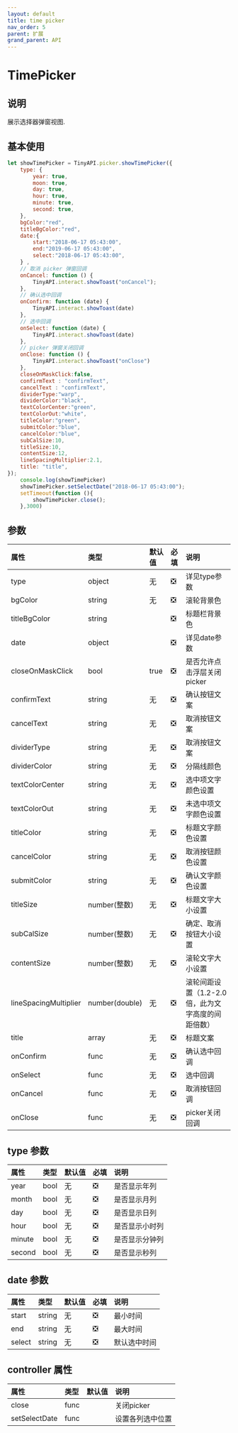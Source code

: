 ```yaml
---
layout: default
title: time picker
nav_order: 5
parent: 扩展
grand_parent: API
---
```


# TimePicker
## 说明

展示选择器弹窗视图.

## 基本使用

```javascript
let showTimePicker = TinyAPI.picker.showTimePicker({
    type: {
        year: true,
        moon: true,
        day: true,
        hour: true,
        minute: true,
        second: true,
    },
    bgColor:"red",
    titleBgColor:"red",
    date:{
        start:"2018-06-17 05:43:00",
        end:"2019-06-17 05:43:00",
        select:"2018-06-17 05:43:00",
    } ,
    // 取消 picker 弹窗回调
    onCancel: function () {
        TinyAPI.interact.showToast("onCancel");
    },
    // 确认选中回调
    onConfirm: function (date) {
        TinyAPI.interact.showToast(date)
    },
    // 选中回调
    onSelect: function (date) {
        TinyAPI.interact.showToast(date)
    },
    // picker 弹窗关闭回调
    onClose: function () {
        TinyAPI.interact.showToast("onClose")
    },
    closeOnMaskClick:false,
    confirmText : "confirmText",
    cancelText : "confirmText",
    dividerType:"warp",
    dividerColor:"black",
    textColorCenter:"green",
    textColorOut:"white",
    titleColor:"green",
    submitColor:"blue",
    cancelColor:"blue",
    subCalSize:10,
    titleSize:10,
    contentSize:12,
    lineSpacingMultiplier:2.1,
    title: "title",
});
    console.log(showTimePicker)
    showTimePicker.setSelectDate("2018-06-17 05:43:00");
    setTimeout(function (){
        showTimePicker.close();
    },3000)
```

## 参数

| 属性 | 类型 | 默认值 | 必填 | 说明 |
|:----|:----|:------|:-----|:----|
|type|object|无|❎|详见type参数|
|bgColor|string|无|❎|滚轮背景色|
|titleBgColor|string||❎|标题栏背景色|
|date|object||❎|详见date参数|
|closeOnMaskClick|bool|true|❎|是否允许点击浮层关闭picker|
|confirmText|string|无|❎|确认按钮文案|
|cancelText|string|无|❎|取消按钮文案|
|dividerType|string|无|❎|取消按钮文案|
|dividerColor|string|无|❎|分隔线颜色|
|textColorCenter|string|无|❎|选中项文字颜色设置|
|textColorOut|string|无|❎|未选中项文字颜色设置|
|titleColor|string|无|❎|标题文字颜色设置|
|cancelColor|string|无|❎|取消按钮颜色设置|
|submitColor|string|无|❎|确认文字颜色设置|
|titleSize|number(整数)|无|❎|标题文字大小设置|
|subCalSize|number(整数)|无|❎|确定、取消按钮大小设置|
|contentSize|number(整数)|无|❎|滚轮文字大小设置|
|lineSpacingMultiplier|number(double)|无|❎|滚轮间距设置（1.2-2.0倍，此为文字高度的间距倍数）|
|title|array|无|❎|标题文案|
|onConfirm|func|无|❎|确认选中回调|
|onSelect|func|无|❎|选中回调|
|onCancel|func|无|❎|取消按钮回调|
|onClose|func|无|❎|picker关闭回调|

## type 参数

| 属性 | 类型 | 默认值 | 必填 | 说明 |
|:----|:----|:------|:-----|:----|
|year|bool|无|❎|是否显示年列|
|month|bool|无|❎|是否显示月列|
|day|bool|无|❎|是否显示日列|
|hour|bool|无|❎|是否显示小时列|
|minute|bool|无|❎|是否显示分钟列|
|second|bool|无|❎|是否显示秒列|

## date 参数

| 属性 | 类型 | 默认值 | 必填 | 说明 |
|:----|:----|:------|:-----|:----|
|start|string|无|❎|最小时间|
|end|string|无|❎|最大时间|
|select|string|无|❎|默认选中时间|

## controller 属性

| 属性 | 类型 | 默认值 |  说明 |
|:----|:----|:------|:----|
|close|func| |关闭picker|
|setSelectDate|func| |设置各列选中位置|



